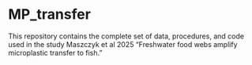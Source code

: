 # MP_transfer
This repository contains the complete set of data, procedures, and code used in the study Maszczyk et al 2025 “Freshwater food webs amplify microplastic transfer to fish.”
